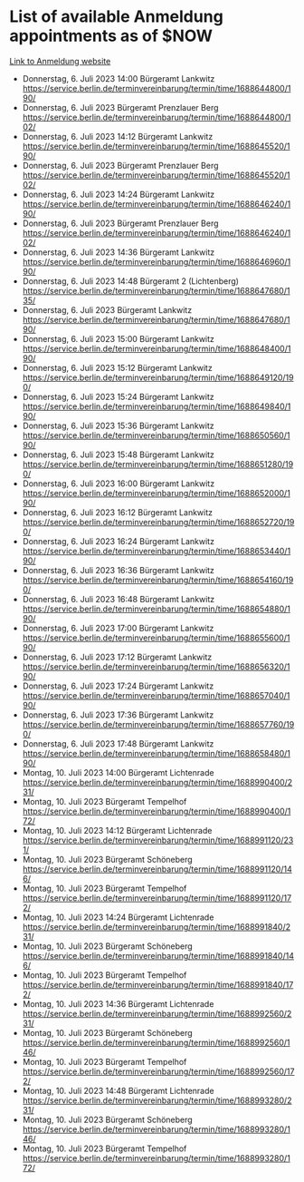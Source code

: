 # List of available Anmeldung appointments as of $NOW
[Link to Anmeldung website](https://service.berlin.de/terminvereinbarung/termin/tag.php?termin=1&anliegen[]=120686&dienstleisterlist=122210,122217,327316,122219,327312,122227,327314,122231,327346,122243,327348,122254,122252,329742,122260,329745,122262,329748,122271,327278,122273,327274,122277,327276,330436,122280,327294,122282,327290,122284,327292,122291,327270,122285,327266,122286,327264,122296,327268,150230,329760,122297,327286,122294,327284,122312,329763,122314,329775,122304,327330,122311,327334,122309,327332,317869,122281,327352,122279,329772,122283,122276,327324,122274,327326,122267,329766,122246,327318,122251,327320,122257,327322,122208,327298,122226,327300&herkunft=http%3A%2F%2Fservice.berlin.de%2Fdienstleistung%2F120686%2F)
- Donnerstag, 6. Juli 2023 14:00 Bürgeramt Lankwitz https://service.berlin.de/terminvereinbarung/termin/time/1688644800/190/
- Donnerstag, 6. Juli 2023  Bürgeramt Prenzlauer Berg https://service.berlin.de/terminvereinbarung/termin/time/1688644800/102/
- Donnerstag, 6. Juli 2023 14:12 Bürgeramt Lankwitz https://service.berlin.de/terminvereinbarung/termin/time/1688645520/190/
- Donnerstag, 6. Juli 2023  Bürgeramt Prenzlauer Berg https://service.berlin.de/terminvereinbarung/termin/time/1688645520/102/
- Donnerstag, 6. Juli 2023 14:24 Bürgeramt Lankwitz https://service.berlin.de/terminvereinbarung/termin/time/1688646240/190/
- Donnerstag, 6. Juli 2023  Bürgeramt Prenzlauer Berg https://service.berlin.de/terminvereinbarung/termin/time/1688646240/102/
- Donnerstag, 6. Juli 2023 14:36 Bürgeramt Lankwitz https://service.berlin.de/terminvereinbarung/termin/time/1688646960/190/
- Donnerstag, 6. Juli 2023 14:48 Bürgeramt 2 (Lichtenberg) https://service.berlin.de/terminvereinbarung/termin/time/1688647680/135/
- Donnerstag, 6. Juli 2023  Bürgeramt Lankwitz https://service.berlin.de/terminvereinbarung/termin/time/1688647680/190/
- Donnerstag, 6. Juli 2023 15:00 Bürgeramt Lankwitz https://service.berlin.de/terminvereinbarung/termin/time/1688648400/190/
- Donnerstag, 6. Juli 2023 15:12 Bürgeramt Lankwitz https://service.berlin.de/terminvereinbarung/termin/time/1688649120/190/
- Donnerstag, 6. Juli 2023 15:24 Bürgeramt Lankwitz https://service.berlin.de/terminvereinbarung/termin/time/1688649840/190/
- Donnerstag, 6. Juli 2023 15:36 Bürgeramt Lankwitz https://service.berlin.de/terminvereinbarung/termin/time/1688650560/190/
- Donnerstag, 6. Juli 2023 15:48 Bürgeramt Lankwitz https://service.berlin.de/terminvereinbarung/termin/time/1688651280/190/
- Donnerstag, 6. Juli 2023 16:00 Bürgeramt Lankwitz https://service.berlin.de/terminvereinbarung/termin/time/1688652000/190/
- Donnerstag, 6. Juli 2023 16:12 Bürgeramt Lankwitz https://service.berlin.de/terminvereinbarung/termin/time/1688652720/190/
- Donnerstag, 6. Juli 2023 16:24 Bürgeramt Lankwitz https://service.berlin.de/terminvereinbarung/termin/time/1688653440/190/
- Donnerstag, 6. Juli 2023 16:36 Bürgeramt Lankwitz https://service.berlin.de/terminvereinbarung/termin/time/1688654160/190/
- Donnerstag, 6. Juli 2023 16:48 Bürgeramt Lankwitz https://service.berlin.de/terminvereinbarung/termin/time/1688654880/190/
- Donnerstag, 6. Juli 2023 17:00 Bürgeramt Lankwitz https://service.berlin.de/terminvereinbarung/termin/time/1688655600/190/
- Donnerstag, 6. Juli 2023 17:12 Bürgeramt Lankwitz https://service.berlin.de/terminvereinbarung/termin/time/1688656320/190/
- Donnerstag, 6. Juli 2023 17:24 Bürgeramt Lankwitz https://service.berlin.de/terminvereinbarung/termin/time/1688657040/190/
- Donnerstag, 6. Juli 2023 17:36 Bürgeramt Lankwitz https://service.berlin.de/terminvereinbarung/termin/time/1688657760/190/
- Donnerstag, 6. Juli 2023 17:48 Bürgeramt Lankwitz https://service.berlin.de/terminvereinbarung/termin/time/1688658480/190/
- Montag, 10. Juli 2023 14:00 Bürgeramt Lichtenrade https://service.berlin.de/terminvereinbarung/termin/time/1688990400/231/
- Montag, 10. Juli 2023  Bürgeramt Tempelhof https://service.berlin.de/terminvereinbarung/termin/time/1688990400/172/
- Montag, 10. Juli 2023 14:12 Bürgeramt Lichtenrade https://service.berlin.de/terminvereinbarung/termin/time/1688991120/231/
- Montag, 10. Juli 2023  Bürgeramt Schöneberg https://service.berlin.de/terminvereinbarung/termin/time/1688991120/146/
- Montag, 10. Juli 2023  Bürgeramt Tempelhof https://service.berlin.de/terminvereinbarung/termin/time/1688991120/172/
- Montag, 10. Juli 2023 14:24 Bürgeramt Lichtenrade https://service.berlin.de/terminvereinbarung/termin/time/1688991840/231/
- Montag, 10. Juli 2023  Bürgeramt Schöneberg https://service.berlin.de/terminvereinbarung/termin/time/1688991840/146/
- Montag, 10. Juli 2023  Bürgeramt Tempelhof https://service.berlin.de/terminvereinbarung/termin/time/1688991840/172/
- Montag, 10. Juli 2023 14:36 Bürgeramt Lichtenrade https://service.berlin.de/terminvereinbarung/termin/time/1688992560/231/
- Montag, 10. Juli 2023  Bürgeramt Schöneberg https://service.berlin.de/terminvereinbarung/termin/time/1688992560/146/
- Montag, 10. Juli 2023  Bürgeramt Tempelhof https://service.berlin.de/terminvereinbarung/termin/time/1688992560/172/
- Montag, 10. Juli 2023 14:48 Bürgeramt Lichtenrade https://service.berlin.de/terminvereinbarung/termin/time/1688993280/231/
- Montag, 10. Juli 2023  Bürgeramt Schöneberg https://service.berlin.de/terminvereinbarung/termin/time/1688993280/146/
- Montag, 10. Juli 2023  Bürgeramt Tempelhof https://service.berlin.de/terminvereinbarung/termin/time/1688993280/172/

